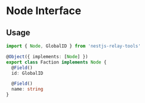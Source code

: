 # Node Interface

## Usage

```typescript
import { Node, GlobalID } from 'nestjs-relay-tools'

@Object({ implements: [Node] })
export class Faction implements Node {
  @Field()
  id: GlobalID

  @Field()
  name: string
}
```
